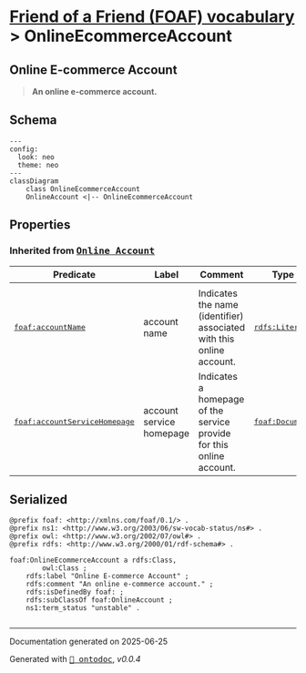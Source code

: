 # [Friend of a Friend (FOAF) vocabulary](../homepage.md) > OnlineEcommerceAccount
<a name="OnlineEcommerceAccount"></a>
## Online E-commerce Account

> **An online e-commerce account.**


## Schema

```mermaid
---
config:
  look: neo
  theme: neo
---
classDiagram
    class OnlineEcommerceAccount
    OnlineAccount <|-- OnlineEcommerceAccount
```

## Properties

  
### Inherited from <kbd>[**Online Account**](../class/OnlineAccount.md.md)</kbd>
| Predicate | Label | Comment | Type |
| -------------------------------- | -------------------------------- | ------------------------------------ | ---- |
| |
|<kbd>[foaf:accountName](../property/accountName.md)</kbd> | account name | Indicates the name (identifier) associated with this online account. |<kbd>[rdfs:Literal](../<http://www.w3.org/2000/01/rdf-schema#Literal>)</kbd> | |
|<kbd>[foaf:accountServiceHomepage](../property/accountServiceHomepage.md)</kbd> | account service homepage | Indicates a homepage of the service provide for this online account. |<kbd>[foaf:Document](../class/Document.md)</kbd> |



## Serialized

```ttl
@prefix foaf: <http://xmlns.com/foaf/0.1/> .
@prefix ns1: <http://www.w3.org/2003/06/sw-vocab-status/ns#> .
@prefix owl: <http://www.w3.org/2002/07/owl#> .
@prefix rdfs: <http://www.w3.org/2000/01/rdf-schema#> .

foaf:OnlineEcommerceAccount a rdfs:Class,
        owl:Class ;
    rdfs:label "Online E-commerce Account" ;
    rdfs:comment "An online e-commerce account." ;
    rdfs:isDefinedBy foaf: ;
    rdfs:subClassOf foaf:OnlineAccount ;
    ns1:term_status "unstable" .


```

---

Documentation generated on 2025-06-25

Generated with <kbd>[📑 ontodoc](https://github.com/StephaneBranly/ontodoc)</kbd>, *v0.0.4*